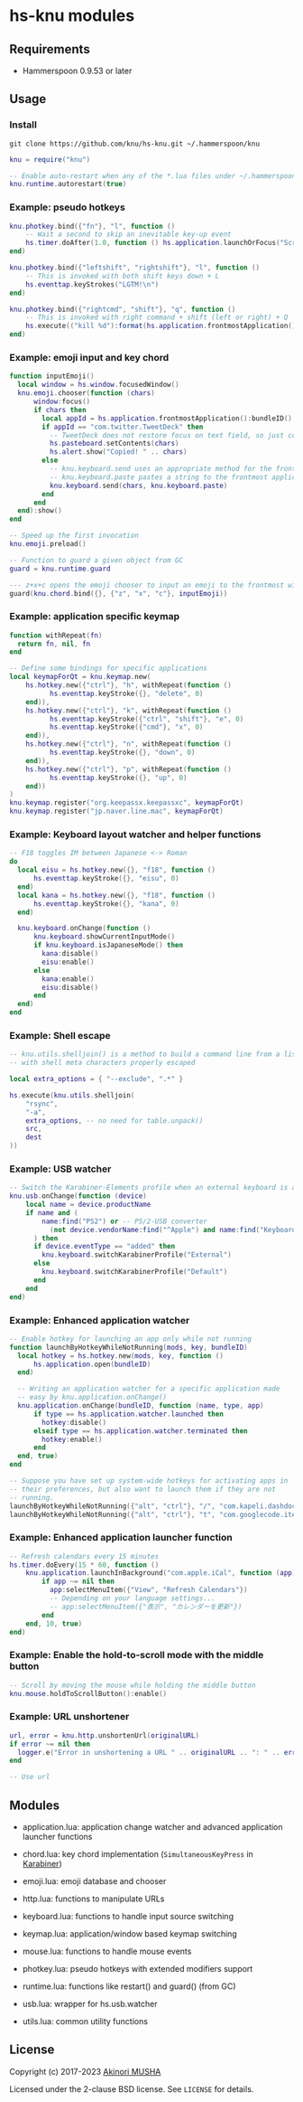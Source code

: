 hs-knu modules
==============

Requirements
------------

- Hammerspoon 0.9.53 or later

Usage
-----

### Install

```
git clone https://github.com/knu/hs-knu.git ~/.hammerspoon/knu
```

```lua
knu = require("knu")

-- Enable auto-restart when any of the *.lua files under ~/.hammerspoon/ is modified
knu.runtime.autorestart(true)
```

### Example: pseudo hotkeys

```lua
knu.photkey.bind({"fn"}, "l", function ()
    -- Wait a second to skip an inevitable key-up event
    hs.timer.doAfter(1.0, function () hs.application.launchOrFocus("ScreenSaverEngine") end)
end)
```

```lua
knu.photkey.bind({"leftshift", "rightshift"}, "l", function ()
    -- This is invoked with both shift keys down + L
    hs.eventtap.keyStrokes("LGTM!\n")
end)
```

```lua
knu.photkey.bind({"rightcmd", "shift"}, "q", function ()
    -- This is invoked with right command + shift (left or right) + Q
    hs.execute(("kill %d"):format(hs.application.frontmostApplication():pid()))
end)
```

### Example: emoji input and key chord

```lua
function inputEmoji()
  local window = hs.window.focusedWindow()
  knu.emoji.chooser(function (chars)
      window:focus()
      if chars then
        local appId = hs.application.frontmostApplication():bundleID()
        if appId == "com.twitter.TweetDeck" then
          -- TweetDeck does not restore focus on text field, so just copy and notify user
          hs.pasteboard.setContents(chars)
          hs.alert.show("Copied! " .. chars)
        else
          -- knu.keyboard.send uses an appropriate method for the frontmost application to send a text
          -- knu.keyboard.paste pastes a string to the frontmost application, which is specified as a fallback function here
          knu.keyboard.send(chars, knu.keyboard.paste)
        end
      end
  end):show()
end

-- Speed up the first invocation
knu.emoji.preload()

-- Function to guard a given object from GC
guard = knu.runtime.guard

--- z+x+c opens the emoji chooser to input an emoji to the frontmost window
guard(knu.chord.bind({}, {"z", "x", "c"}, inputEmoji))
```

### Example: application specific keymap

```lua
function withRepeat(fn)
  return fn, nil, fn
end

-- Define some bindings for specific applications
local keymapForQt = knu.keymap.new(
    hs.hotkey.new({"ctrl"}, "h", withRepeat(function ()
          hs.eventtap.keyStroke({}, "delete", 0)
    end)),
    hs.hotkey.new({"ctrl"}, "k", withRepeat(function ()
          hs.eventtap.keyStroke({"ctrl", "shift"}, "e", 0)
          hs.eventtap.keyStroke({"cmd"}, "x", 0)
    end)),
    hs.hotkey.new({"ctrl"}, "n", withRepeat(function ()
          hs.eventtap.keyStroke({}, "down", 0)
    end)),
    hs.hotkey.new({"ctrl"}, "p", withRepeat(function ()
          hs.eventtap.keyStroke({}, "up", 0)
    end))
)
knu.keymap.register("org.keepassx.keepassxc", keymapForQt)
knu.keymap.register("jp.naver.line.mac", keymapForQt)
```

### Example: Keyboard layout watcher and helper functions

```lua
-- F18 toggles IM between Japanese <-> Roman
do
  local eisu = hs.hotkey.new({}, "f18", function ()
      hs.eventtap.keyStroke({}, "eisu", 0)
  end)
  local kana = hs.hotkey.new({}, "f18", function ()
      hs.eventtap.keyStroke({}, "kana", 0)
  end)

  knu.keyboard.onChange(function ()
      knu.keyboard.showCurrentInputMode()
      if knu.keyboard.isJapaneseMode() then
        kana:disable()
        eisu:enable()
      else
        kana:enable()
        eisu:disable()
      end
  end)
end
```

### Example: Shell escape

```lua
-- knu.utils.shelljoin() is a method to build a command line from a list of arguments
-- with shell meta characters properly escaped

local extra_options = { "--exclude", ".*" }

hs.execute(knu.utils.shelljoin(
    "rsync",
    "-a",
    extra_options, -- no need for table.unpack()
    src,
    dest
))
```

### Example: USB watcher

```lua
-- Switch the Karabiner-Elements profile when an external keyboard is attached or detached
knu.usb.onChange(function (device)
    local name = device.productName
    if name and (
        name:find("PS2") or -- PS/2-USB converter
          (not device.vendorName:find("^Apple") and name:find("Keyboard"))
      ) then
      if device.eventType == "added" then
        knu.keyboard.switchKarabinerProfile("External")
      else
        knu.keyboard.switchKarabinerProfile("Default")
      end
    end
end)
```

### Example: Enhanced application watcher

```lua
-- Enable hotkey for launching an app only while not running
function launchByHotkeyWhileNotRunning(mods, key, bundleID)
  local hotkey = hs.hotkey.new(mods, key, function ()
      hs.application.open(bundleID)
  end)

  -- Writing an application watcher for a specific application made
  -- easy by knu.application.onChange()
  knu.application.onChange(bundleID, function (name, type, app)
      if type == hs.application.watcher.launched then
        hotkey:disable()
      elseif type == hs.application.watcher.terminated then
        hotkey:enable()
      end
  end, true)
end

-- Suppose you have set up system-wide hotkeys for activating apps in
-- their preferences, but also want to launch them if they are not
-- running.
launchByHotkeyWhileNotRunning({"alt", "ctrl"}, "/", "com.kapeli.dashdoc")
launchByHotkeyWhileNotRunning({"alt", "ctrl"}, "t", "com.googlecode.iterm2")
```

### Example: Enhanced application launcher function

```lua
-- Refresh calendars every 15 minutes
hs.timer.doEvery(15 * 60, function ()
    knu.application.launchInBackground("com.apple.iCal", function (app)
        if app ~= nil then
          app:selectMenuItem({"View", "Refresh Calendars"})
          -- Depending on your language settings...
          -- app:selectMenuItem({"表示", "カレンダーを更新"})
        end
    end, 10, true)
end)
```

### Example: Enable the hold-to-scroll mode with the middle button

```lua
-- Scroll by moving the mouse while holding the middle button
knu.mouse.holdToScrollButton():enable()
```

### Example: URL unshortener

```lua
url, error = knu.http.unshortenUrl(originalURL)
if error ~= nil then
  logger.e("Error in unshortening a URL " .. originalURL .. ": " .. error)
end

-- Use url
```

Modules
-------

- application.lua: application change watcher and advanced application launcher functions

- chord.lua: key chord implementation (`SimultaneousKeyPress`
  in [Karabiner](https://pqrs.org/osx/karabiner/))

- emoji.lua: emoji database and chooser

- http.lua: functions to manipulate URLs

- keyboard.lua: functions to handle input source switching

- keymap.lua: application/window based keymap switching

- mouse.lua: functions to handle mouse events

- photkey.lua: pseudo hotkeys with extended modifiers support

- runtime.lua: functions like restart() and guard() (from GC)

- usb.lua: wrapper for hs.usb.watcher

- utils.lua: common utility functions

License
-------

Copyright (c) 2017-2023 [Akinori MUSHA](https://akinori.org/)

Licensed under the 2-clause BSD license.  See `LICENSE` for details.
